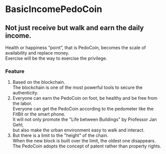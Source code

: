 # BasicIncomePedoCoin

## Not just receive but walk and earn the daily income.
Health or happiness “point”, that is PedoCoin, becomes the scale of availability and replace money.<br>
Exercise will be the way to exercise the privilege.

### Feature
1. Based on the blockchain.<br>
    The blockchain is one of the most powerful tools to secure the authenticity.
2. Everyone can earn the PedoCoin on foot, be healthy and be free from the labor.<br>
    Everyone can get the PedoCoin according to the pedometer like the FitBit or the smart phone.<br>
    It will not only promote the "Life between Buildings" by Professor Jan Gehl,<br>
    but also make the urban environment easy to walk and interact.
3. But there is a limit to the "height" of the chain.<br>
    When the new block is built over the limit, the oldest one disappears.<br>
    The PedoCoin adopts the concept of patent rather than property rights.
